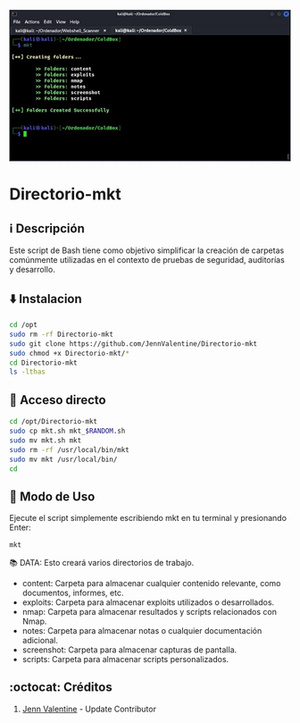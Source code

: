 ﻿![logo](https://github.com/JennValentine/Directorio-mkt/blob/main/Imagenes/Directorio-mkt.jpg)

# Directorio-mkt

## :information_source: Descripción
Este script de Bash tiene como objetivo simplificar la creación de 
carpetas comúnmente utilizadas en el contexto de pruebas de 
seguridad, auditorías y desarrollo.

## :arrow_down: Instalacion
```bash
cd /opt
sudo rm -rf Directorio-mkt
sudo git clone https://github.com/JennValentine/Directorio-mkt
sudo chmod +x Directorio-mkt/*
cd Directorio-mkt
ls -lthas
```

## :book: Acceso directo
```bash
cd /opt/Directorio-mkt
sudo cp mkt.sh mkt_$RANDOM.sh
sudo mv mkt.sh mkt
sudo rm -rf /usr/local/bin/mkt
sudo mv mkt /usr/local/bin/
cd
```

## :hammer: Modo de Uso

Ejecute el script simplemente escribiendo mkt en tu terminal y presionando Enter:

```bash
mkt
```
:books: DATA: Esto creará varios directorios de trabajo.

-  content: Carpeta para almacenar cualquier contenido relevante, como documentos, informes, etc.
-  exploits: Carpeta para almacenar exploits utilizados o desarrollados.
-  nmap: Carpeta para almacenar resultados y scripts relacionados con Nmap.
-  notes: Carpeta para almacenar notas o cualquier documentación adicional.
-  screenshot: Carpeta para almacenar capturas de pantalla.
-  scripts: Carpeta para almacenar scripts personalizados.

## :octocat: Créditos
1. [Jenn Valentine](https://t.me/JennValentine) - Update Contributor